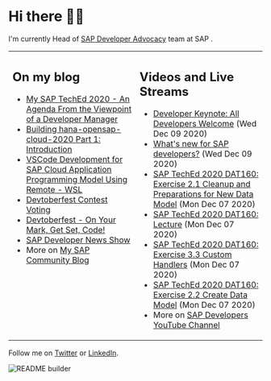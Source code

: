 
# Hi there 👋🏼

I'm currently Head of [SAP Developer Advocacy](https://developers.sap.com/) team at SAP .

<table><tr><td valign="top" width="50%">
 
## On my blog
- [My SAP TechEd 2020 - An Agenda From the Viewpoint of a Developer Manager](https://blogs.sap.com/?p=1221410) 
- [Building hana-opensap-cloud-2020 Part 1: Introduction](https://blogs.sap.com/?p=1219900) 
- [VSCode Development for SAP Cloud Application Programming Model Using Remote - WSL](https://blogs.sap.com/?p=1215560) 
- [Devtoberfest Contest Voting](https://blogs.sap.com/?p=1216969) 
- [Devtoberfest - On Your Mark, Get Set, Code!](https://blogs.sap.com/?p=1208007) 
- [SAP Developer News Show](https://blogs.sap.com/?p=1194205) 
- More on [My SAP Community Blog](https://people.sap.com/thomas.jung#content:blogposts)
</td>
  
<td valign="top" width="50%">
  
## Videos and Live Streams
- [Developer Keynote: All Developers Welcome](https://www.youtube.com/watch?v=btEk_jdQo6A) (Wed Dec 09 2020)
- [What's new for SAP developers?](https://www.youtube.com/watch?v=ldyb-MZdMUw) (Wed Dec 09 2020)
- [SAP TechEd 2020 DAT160: Exercise 2.1 Cleanup and Preparations for New Data Model](https://www.youtube.com/watch?v=JmMXyyUk_80) (Mon Dec 07 2020)
- [SAP TechEd 2020 DAT160: Lecture](https://www.youtube.com/watch?v=Ugt_my8BK_4) (Mon Dec 07 2020)
- [SAP TechEd 2020 DAT160: Exercise 3.3 Custom Handlers](https://www.youtube.com/watch?v=sOi2haTiNVA) (Mon Dec 07 2020)
- [SAP TechEd 2020 DAT160: Exercise 2.2 Create Data Model](https://www.youtube.com/watch?v=o--PqmKYJvQ) (Mon Dec 07 2020)
- More on [SAP Developers YouTube Channel](https://www.youtube.com/channel/UCNfmelKDrvRmjYwSi9yvrMg)
</td></tr></table>

Follow me on [Twitter](https://twitter.com/thomas_jung) or [LinkedIn](https://www.linkedin.com/in/thomasjungsap/).

![README builder](https://github.com/jung-thomas/jung-thomas/workflows/README%20builder/badge.svg)


